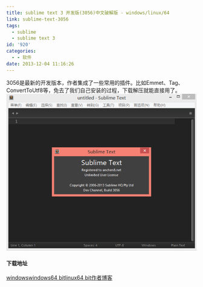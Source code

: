 ```yaml
---
title: sublime text 3 开发版(3056)中文破解版 - windows/linux/64
link: sublime-text-3056
tags:
  - sublime
  - sublime text 3
id: '920'
categories:
  - - 软件
date: 2013-12-04 11:16:26
---
```


3056是最新的开发版本，作者集成了一些常用的插件。比如Emmet、Tag、ConvertToUtf8等，免去了我们自己安装的过程，下载解压就能直接用了。 ![sublime text 3056](../images/uploads/2013/12/3056.png)

#### 下载地址

[windows](http://pan.baidu.com/s/1zkkyO)[windows64 bit](http://pan.baidu.com/s/15pPKn)[linux64 bit](http://pan.baidu.com/s/1te79W)[作者博客](http://www.anchen8.net/)